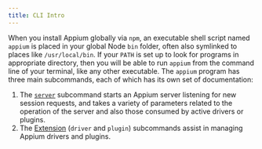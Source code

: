 ```yaml
---
title: CLI Intro
---
```


When you install Appium globally via `npm`, an executable shell script named `appium` is placed in
your global Node `bin` folder, often also symlinked to places like `/usr/local/bin`. If your `PATH`
is set up to look for programs in appropriate directory, then you will be able to run `appium` from
the command line of your terminal, like any other executable. The `appium` program has three main
subcommands, each of which has its own set of documentation:

1. The [`server`](./args.md) subcommand starts an Appium server listening for new session requests,
   and takes a variety of parameters related to the operation of the server and also those consumed
   by active drivers or plugins.
2. The [Extension](./extensions) (`driver` and `plugin`) subcommands assist in managing Appium
   drivers and plugins.
